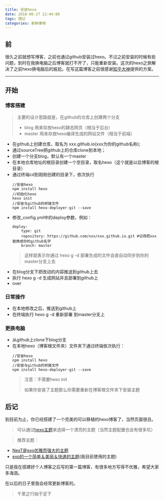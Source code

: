 ```yaml
---
title: 安装hexo
date: 2018-06-27 12:44:00
tags: 随记
categories: 新鲜事物
---
```

## 前
很久之前就想写博客，之前也通过github安装过hexo。不过之前安装的时候有些问题，到时在我换电脑之后博客就打不开了，只能重新安装。这次的hexo之旅解决了之前hexo换电脑后的尴尬。在写这篇博客之前很感谢[知乎大神](https://www.zhihu.com/question/21193762/answer/79109280)提供的方案。
****
## 开始

### 博客搭建
> 主要的设计思路就是，在github的仓库上创建两个分支
> * blog 用来存放hexo的静态网页（相当于后台）
> * master 用来存放hexo编译生成的网站文件（相当于前端）

* 在github上创建仓库，取名为 xxx.github.io(xxx为你的github名称);
* 通过sourceTree把github上的仓库clone到本地；
* 创建一个分支blog，默认有一个master
* 在本地仓库地址的根目录创建一个空目录，取名hexo（这个就是以后博客的根目录）
* 通过终端cd到刚刚创建的目录下，依次执行
    ```
    //安装hexo
    npm install hexo
    //初始化hexo
    hexo init
    //安装与github的桥接文件
    npm install hexo-deployer-git --save
    ```
* 修改_config.yml中的deploy参数，例如：
    ```
    deploy:
        type: git
        repository: https://github.com/xxx/xxx.github.io.git #记得把xxx替换成你的github名字
        branch: master
    ```
    > 这样就表示你通过 hexo g -d 部署生成的文件会直自动同步到你的master分支上去
* 在blog分支下把改动的内容推送到github上去
* 执行 hexo g -d 生成网站并且部署到github上  
* over
### 日常操作

* 在本地修改之后，推送到github上
* 在终端执行 hexo g -d 重新部署 到master分支上

### 更换电脑

* 从github上clone下blog分支
* 在本地hexo（博客根文件夹）文件夹下通过终端依次执行：
    ```
    //安装hexo
    npm install hexo
    //安装与github的桥接文件
    npm install hexo-deployer-git --save
    ```
    > 注意：不需要hexo init 
    >
    > 如果你安装了主题那么你需要重新在博客根文件夹下安装主题

## 后记
到目前为止，你已经搭建了一个完美的可以移植的hexo博客了，当然页面很丑。

> 可以通过[hexo主题](https://hexo.io/themes/)来选择一个漂亮的主题（当然主题配置也会有很多坑）

> 推荐主题：
* [NexT是exo优雅而强大的主题](https://github.com/theme-next/hexo-theme-next)
* [exo的一个简单＆美丽＆快速的主题](https://github.com/Molunerfinn/hexo-theme-melody)(我目前使用的主题)


只是我在搭建好个人博客之后写的第一篇博客，有很多地方写得不优雅，希望大家多海涵。

在以后的日子里我会经常更新博客的。
> 千里之行始于足下

